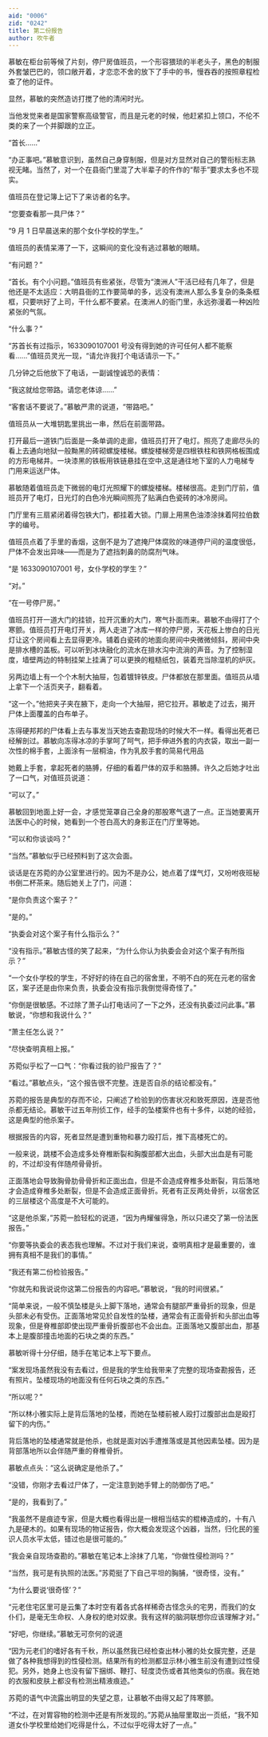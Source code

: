 ```yaml
---
aid: "0006"
zid: "0242"
title: 第二份报告
author: 吹牛者
---
```


慕敏在柜台前等候了片刻，停尸房值班员，一个形容猥琐的半老头子，黑色的制服外套皱巴巴的，领口敞开着，才恋恋不舍的放下了手中的书，慢吞吞的按照章程检查了他的证件。

显然，慕敏的突然造访打搅了他的清闲时光。

当他发觉来者是国家警察高级警官，而且是元老的时候，他赶紧扣上领口，不伦不类的来了一个并脚跟的立正。

“首长……”

“办正事吧。”慕敏意识到，虽然自己身穿制服，但是对方显然对自己的警衔标志熟视无睹。当然了，对一个在县衙门里混了大半辈子的仵作的“帮手”要求太多也不现实。

值班员在登记簿上记下了来访者的名字。

“您要查看那一具尸体？”

“9 月 1 日早晨送来的那个女仆学校的学生。”

值班员的表情呆滞了一下，这瞬间的变化没有逃过慕敏的眼睛。

“有问题？”

“首长。有个小问题。”值班员有些紧张，尽管为“澳洲人”干活已经有几年了，但是他还是不太适应：大明县衙的工作要简单的多，远没有澳洲人那么多复杂的条条框框，只要哄好了上司，干什么都不要紧。在澳洲人的衙门里，永远弥漫着一种凶险紧张的气氛。

“什么事？”

“苏首长有过指示，1633090107001 号没有得到她的许可任何人都不能察看……”值班员灵光一现，“请允许我打个电话请示一下。”

几分钟之后他放下了电话，一副诚惶诚恐的表情：

“我这就给您带路。请您老体谅……”

“客套话不要说了。”慕敏严肃的说道，“带路吧。”

值班员从一大堆钥匙里挑出一串，然后在前面带路。

打开最后一道铁门后面是一条单调的走廊，值班员打开了电灯。照亮了走廊尽头的看上去通向地狱一般黝黑的砖砌螺旋楼梯。螺旋楼梯旁是四根铁柱和铁网格板围成的方形电梯井。一块漆黑的铁板用铁链悬挂在空中,这是通往地下室的人力电梯专门用来运送尸体。

慕敏随着值班员走下微弱的电灯光照耀下的螺旋楼梯。楼梯很高。走到门厅前，值班员开了电灯，日光灯的白色冷光瞬间照亮了贴满白色瓷砖的冰冷房间。

门厅里有三扇紧闭着得包铁大门，都挂着大锁。门扉上用黑色油漆涂抹着阿拉伯数字的编号。

值班员点着了手里的香烟，这倒不是为了遮掩尸体腐败的味道停尸间的温度很低，尸体不会发出异味——而是为了遮挡刺鼻的防腐剂气味。

“是 1633090107001 号，女仆学校的学生？”

“对。”

“在一号停尸房。”

值班员打开一道大门的挂锁，拉开沉重的大门，寒气扑面而来。慕敏不由得打了个寒颤。值班员打开电灯开关，两人走进了冰库一样的停尸房，天花板上惨白的日光灯让这个房间看上去显得更冷。铺着白瓷砖的地面向房间中央微微倾斜，房间中央是排水槽的盖板。可以听到冰块融化的流水在排水沟中流淌的声音。为了控制湿度，墙壁两边的特制挂架上挂满了可以更换的粗糙纸包，装着充当除湿机的炉灰。

另两边墙上有一个个木制大抽屉，包着镀锌铁皮。尸体都放在那里面。值班员从墙上拿下一个活页夹子，翻看着。

“这一个。”他把夹子夹在腋下，走向一个大抽屉，把它拉开。慕敏走了过去，揭开尸体上面覆盖的白布单子。

冻得硬邦邦的尸体看上去与事发当天她去查勘现场的时候大不一样。看得出死者已经解剖过。慕敏向冻得冰凉的手掌呵了呵气，把手伸进外套的内衣袋，取出一副一次性的棉手套，上面涂有一层桐油，作为乳胶手套的简易代用品

她戴上手套，拿起死者的胳膊，仔细的看着尸体的双手和胳膊。许久之后她才吐出了一口气，对值班员说道：

“可以了。”

慕敏回到地面上好一会，才感觉笼罩自己全身的那股寒气退了一点。正当她要离开法医中心的时候，她看到一个苍白高大的身影正在门厅里等她。

“可以和你谈谈吗？”

“当然。”慕敏似乎已经预料到了这次会面。

谈话是在苏菀的办公室里进行的。因为不是办公，她点着了煤气灯，又吩咐夜班秘书倒二杯茶来。随后她关上了门，问道：

“是你负责这个案子？”

“是的。”

“执委会对这个案子有什么指示么？”

“没有指示。”慕敏古怪的笑了起来，“为什么你认为执委会会对这个案子有所指示？”

“一个女仆学校的学生，不好好的待在自己的宿舍里，不明不白的死在元老的宿舍区，案子还是由你来负责，执委会没有指示我倒觉得奇怪了。”

“你倒是很敏感。不过除了萧子山打电话问了一下之外，还没有执委过问此事。”慕敏说，“你想和我说什么？”

“萧主任怎么说？”

“尽快查明真相上报。”

苏菀似乎松了一口气：“你看过我的验尸报告了？”

“看过。”慕敏点头，“这个报告很不完整。连是否自杀的结论都没有。”

苏菀的报告是典型的存而不论，只阐述了检验到的伤害状况和致死原因，连是否他杀都无结论。慕敏干过五年刑侦工作，经手的坠楼案件也有十多件，以她的经验，这是典型的他杀案子。

根据报告的内容，死者显然是遭到重物和暴力殴打后，推下高楼死亡的。

一般来说，跳楼不会造成多处脊椎断裂和胸腹部都大出血，头部大出血是有可能的，不过却没有伴随颅骨骨折。

正面落地会导致胸骨肋骨骨折和正面出血，但是不会造成脊椎多处断裂，背后落地才会造成脊椎多处断裂，但是不会造成正面骨折。死者有正反两处骨折，以宿舍区的三层楼这个高度是不大可能的。

“这是他杀案，”苏菀一脸轻松的说道，“因为冉耀催得急，所以只递交了第一份法医报告。”

“你要等执委会的表态我也理解。不过对于我们来说，查明真相才是最重要的，谁拥有真相不是我们的事情。”

“我还有第二份检验报告。”

“你就先和我说说你这第二份报告的内容吧。”慕敏说，“我的时间很紧。”

“简单来说，一般不慎坠楼是头上脚下落地，通常会有腿部严重骨折的现象，但是头部未必有受伤。正面落地常见於自发性的坠楼，通常会有正面骨折和头部出血等现象，但是脊椎部即使出现严重骨折腹部也不会出血。正面落地又腹部出血，那基本上是腹部撞击地面的石块之类的东西。”

慕敏听得十分仔细，随手在笔记本上写下要点。

“案发现场虽然我没有去看过，但是我的学生给我带来了完整的现场查勘报告，还有照片。坠楼现场的地面没有任何石块之类的东西。”

“所以呢？”

“所以林小雅实际上是背后落地的坠楼，而她在坠楼前被人殴打过腹部出血是殴打留下的内伤。”

背后落地的坠楼通常就是他杀，也就是面对凶手遭推落或是其他因素坠楼。因为是背部落地所以会伴随严重的脊椎骨折。

慕敏点点头：“这么说确定是他杀了。”

“没错，你刚才去看过尸体了，一定注意到她手臂上的防御伤了吧。”

“是的，我看到了。”

“我虽然不是痕迹专家，但是大概也看得出是一根相当结实的棍棒造成的，十有八九是硬木的。如果有现场的物证报告，你大概会发现这个凶器，当然，归化民的鉴识人员水平太低，错过也是很可能的。”

“我会亲自现场查勘的。”慕敏在笔记本上涂抹了几笔，“你做性侵检测吗？”

“当然，我可是有执照的法医。”苏菀挺了下自己平坦的胸脯，“很奇怪，没有。”

“为什么要说‘很奇怪’？”

“元老住宅区里可是云集了本时空有着各式各样稀奇古怪念头的宅男，而我们的女仆们，是毫无生命权、人身权的绝对奴隶。我有这样的脑洞联想你应该理解才对。”

“好吧，你继续。”慕敏无可奈何的说道

“因为元老们的嗜好各有千秋，所以虽然我已经检查出林小雅的处女膜完整，还是做了各种我想得到的性侵检测。结果所有的检测都显示林小雅生前没有遭到过性侵犯。另外，她身上也没有留下捆绑、鞭打、轻度烫伤或者其他类似的伤痕。我在她的衣服和皮肤上都没有检测出精液痕迹。”

苏菀的语气中流露出明显的失望之意，让慕敏不由得又起了阵寒颤。

“不过，在对胃容物的检测中还是有所发现的。”苏菀从抽屉里取出一页纸，“我不知道女仆学校里给她们吃得是什么，不过似乎吃得太好了一点。”
